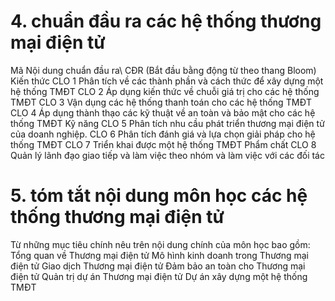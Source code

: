 # 4. chuẩn đầu ra các hệ thống thương mại điện tử
Mã Nội dung chuẩn đầu ra\ CĐR (Bắt đầu bằng động từ theo thang Bloom) Kiến thức CLO 1 Phân tích về các thành phần và cách thức để xây dựng một hệ thống TMĐT CLO 2 Áp dụng kiến thức về chuỗi giá trị cho các hệ thống TMĐT CLO 3 Vận dụng các hệ thống thanh toán cho các hệ thống TMĐT CLO 4 Áp dụng thành thạo các kỹ thuật về an toàn và bảo mật cho các hệ thống TMĐT Kỹ năng CLO 5 Phân tích nhu cầu phát triển thương mại điện tử của doanh nghiệp. CLO 6 Phân tích đánh giá và lựa chọn giải pháp cho hệ thống TMĐT CLO 7 Triển khai được một hệ thống TMĐT Phẩm chất CLO 8 Quản lý lãnh đạo giao tiếp và làm việc theo nhóm và làm việc với các đối tác
# 5. tóm tắt nội dung môn học các hệ thống thương mại điện tử
Từ những mục tiêu chính nêu trên nội dung chính của môn học bao gồm: Tổng quan về Thương mại điện tử Mô hình kinh doanh trong Thương mại điện tử Giao dịch Thương mại điện tử Đảm bảo an toàn cho Thương mại điện tử Quản trị dự án Thương mại điện tử Dự án xây dựng một hệ thống TMĐT
